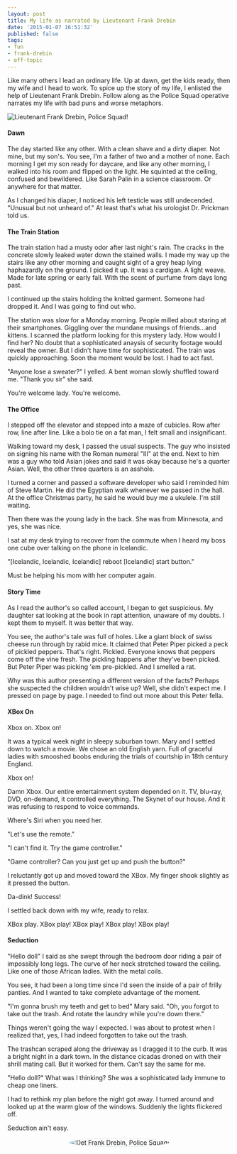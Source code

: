 ```yaml
---
layout: post
title: My life as narrated by Lieutenant Frank Drebin
date: '2015-01-07 16:51:32'
published: false
tags:
- fun
- frank-drebin
- off-topic
---
```


Like many others I lead an ordinary life. Up at dawn, get the kids ready, then my wife and I head to work. To spice up the story of my life, I enlisted the help of Lieutenant Frank Drebin. Follow along as the Police Squad operative narrates my life with bad puns and worse metaphors.

![Lieutenant Frank Drebin, Police Squad!](http://media.joebuschmann.com/frank_drebin_1.jpg)

#### Dawn

The day started like any other. With a clean shave and a dirty diaper. Not mine, but my son's. You see, I'm a father of two and a mother of none. Each morning I get my son ready for daycare, and like any other morning, I walked into his room and flipped on the light. He squinted at the ceiling, confused and bewildered. Like Sarah Palin in a science classroom. Or anywhere for that matter.

As I changed his diaper, I noticed his left testicle was still undecended. "Unusual but not unheard of." At least that's what his urologist Dr. Prickman told us.

#### The Train Station

The train station had a musty odor after last night's rain. The cracks in the concrete slowly leaked water down the stained walls. I made my way up the stairs like any other morning and caught sight of a grey heap lying haphazardly on the ground. I picked it up. It was a cardigan. A light weave. Made for late spring or early fall. With the scent of purfume from days long past.

I continued up the stairs holding the knitted garment. Someone had dropped it. And I was going to find out who.

The station was slow for a Monday morning. People milled about staring at their smartphones. Giggling over the mundane musings of friends...and kittens. I scanned the platform looking for this mystery lady. How would I find her? No doubt that a sophisticated anaysis of security footage would reveal the owner. But I didn't have time for sophisticated. The train was quickly approaching. Soon the moment would be lost. I had to act fast.

"Anyone lose a sweater?" I yelled. A bent woman slowly shuffled toward me. "Thank you sir" she said.

You're welcome lady. You're welcome.

#### The Office

I stepped off the elevator and stepped into a maze of cubicles. Row after row, line after line. Like a bolo tie on a fat man, I felt small and insignificant.

Walking toward my desk, I passed the usual suspects. The guy who insisted on signing his name with the Roman numeral "III" at the end. Next to him was a guy who told Asian jokes and said it was okay because he's a quarter Asian. Well, the other three quarters is an asshole.

I turned a corner and passed a software developer who said I reminded him of Steve Martin. He did the Egyptian walk whenever we passed in the hall. At the office Christmas party, he said he would buy me a ukulele. I'm still waiting.

Then there was the young lady in the back. She was from Minnesota, and yes, she was nice.

I sat at my desk trying to recover from the commute when I heard my boss one cube over talking on the phone in Icelandic.

"[Icelandic, Icelandic, Icelandic] reboot [Icelandic] start button."

Must be helping his mom with her computer again.

#### Story Time

As I read the author's so called account, I began to get suspicious. My daughter sat looking at the book in rapt attention, unaware of my doubts. I kept them to myself. It was better that way.

You see, the author's tale was full of holes. Like a giant block of swiss cheese run through by rabid mice. It claimed that Peter Piper picked a peck of pickled peppers. That's right. Pickled. Everyone knows that peppers come off the vine fresh. The pickling happens after they've been picked. But Peter Piper was picking 'em pre-pickled. And I smelled a rat.

Why was this author presenting a different version of the facts? Perhaps she suspected the children wouldn't wise up? Well, she didn't expect me. I pressed on page by page. I needed to find out more about this Peter fella.

#### XBox On

Xbox on.
Xbox on!

It was a typical week night in sleepy suburban town. Mary and I settled down to watch a movie. We chose an old English yarn. Full of graceful ladies with smooshed boobs enduring the trials of courtship in 18th century England.

Xbox on!

Damn Xbox. Our entire entertainment system depended on it. TV, blu-ray, DVD, on-demand, it controlled everything. The Skynet of our house. And it was refusing to respond to voice commands.

Where's Siri when you need her.

"Let's use the remote."

"I can't find it. Try the game controller."

"Game controller? Can you just get up and push the button?"

I reluctantly got up and moved toward the XBox. My finger shook slightly as it pressed the button.

Da-dink! Success!

I settled back down with my wife, ready to relax.

XBox play.
XBox play!
XBox play! XBox play! XBox play!

#### Seduction

"Hello doll" I said as she swept through the bedroom door riding a pair of impossibly long legs. The curve of her neck stretched toward the ceiling. Like one of those African ladies. With the metal coils.

You see, it had been a long time since I'd seen the inside of a pair of frilly panties. And I wanted to take complete advantage of the moment.

"I'm gonna brush my teeth and get to bed" Mary said. "Oh, you forgot to take out the trash. And rotate the laundry while you're down there."

Things weren't going the way I expected. I was about to protest when I realized that, yes, I had indeed forgotten to take out the trash.

The trashcan scraped along the driveway as I dragged it to the curb. It was a bright night in a dark town. In the distance cicadas droned on with their shrill mating call. But it worked for them. Can't say the same for me.

"Hello doll?" What was I thinking? She was a sophisticated lady immune to cheap one liners.

I had to rethink my plan before the night got away. I turned around and looked up at the warm glow of the windows. Suddenly the lights flickered off.

Seduction ain't easy.

<div style="width: 100%; text-align: center;">
	<img src="http://media.joebuschmann.com/frank_drebin_2.jpg" alt="Det Frank Drebin, Police Squad!" width="auto" style="border: 2px solid #EBF2F6; border-radius: 100%; padding: 0px;" />
</div>

<br />
<br />